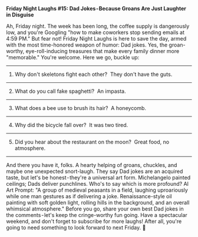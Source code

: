 
**Friday Night Laughs #15: Dad Jokes - Because Groans Are Just Laughter in Disguise**

Ah, Friday night. The week has been long, the coffee supply is dangerously low, and you're Googling "how to make coworkers stop sending emails at 4:59 PM." But fear not! Friday Night Laughs is here to save the day, armed with the most time-honored weapon of humor: Dad jokes. Yes, the groan-worthy, eye-roll-inducing treasures that make every family dinner more "memorable." You're welcome.
Here we go, buckle up:

---

1. Why don't skeletons fight each other?
 They don't have the guts.

---

2. What do you call fake spaghetti?
 An impasta.

---

3. What does a bee use to brush its hair?
 A honeycomb.

---

4. Why did the bicycle fall over?
 It was two tired.

---

5. Did you hear about the restaurant on the moon?
 Great food, no atmosphere.

---

And there you have it, folks. A hearty helping of groans, chuckles, and maybe one unexpected snort-laugh. They say Dad jokes are an acquired taste, but let's be honest - they're a universal art form. Michelangelo painted ceilings; Dads deliver punchlines. Who's to say which is more profound?
AI Art Prompt: "A group of medieval peasants in a field, laughing uproariously while one man gestures as if delivering a joke. Renaissance-style oil painting with soft golden light, rolling hills in the background, and an overall whimsical atmosphere."
Before you go, share your own best Dad jokes in the comments - let's keep the cringe-worthy fun going. Have a spectacular weekend, and don't forget to subscribe for more laughs! After all, you're going to need something to look forward to next Friday. 👋